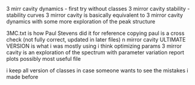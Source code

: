 3 mirr cavity dynamics - first try without classes
3 mirror cavity stability - stability curves
3 mirror cavity is basically equivalent to 3 mirror cavity dynamics with some more exploration of the peak structure

3MC.txt is how Paul Stevens did it for reference
copying paul is a cross check (not fully correct, updated in later files)
n mirror cavity ULTIMATE VERSION is what i was mostly using i think
optimizing params 3 mirror cavity is an exploration of the spectrum with parameter variation 
report plots possibly most useful file

i keep all version of classes in case someone wants to see the mistakes i made before 

